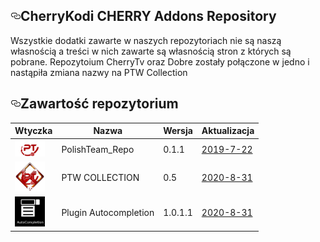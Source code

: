 
 <div id="readme" class="readme blob instapaper_body">
    <article class="markdown-body entry-content" itemprop="text"><h1><a id="user-content-CherryKodi-CHERRY -addons-repository" class="anchor" aria-hidden="true" href="#CHERRY TEAM -addons-repository"><svg class="octicon octicon-link" viewBox="0 0 16 16" version="1.1" width="16" height="16" aria-hidden="true"><path fill-rule="evenodd" d="M4 9h1v1H4c-1.5 0-3-1.69-3-3.5S2.55 3 4 3h4c1.45 0 3 1.69 3 3.5 0 1.41-.91 2.72-2 3.25V8.59c.58-.45 1-1.27 1-2.09C10 5.22 8.98 4 8 4H4c-.98 0-2 1.22-2 2.5S3 9 4 9zm9-3h-1v1h1c1 0 2 1.22 2 2.5S13.98 12 13 12H9c-.98 0-2-1.22-2-2.5 0-.83.42-1.64 1-2.09V6.25c-1.09.53-2 1.84-2 3.25C6 11.31 7.55 13 9 13h4c1.45 0 3-1.69 3-3.5S14.5 6 13 6z"></path></svg></a>CherryKodi CHERRY Addons Repository</h1>
<p>Wszystkie dodatki zawarte w naszych repozytoriach nie są naszą własnością a treści w nich zawarte są własnością stron z których są pobrane. Repozytoium CherryTv oraz Dobre zostały połączone w jedno i nastąpiła zmiana nazwy na PTW Collection</p>
<h2><a id="user-content-zawartość-repozytoium" class="anchor" aria-hidden="true" href="#zawartość-repozytoium"><svg class="octicon octicon-link" viewBox="0 0 16 16" version="1.1" width="16" height="16" aria-hidden="true"><path fill-rule="evenodd" d="M4 9h1v1H4c-1.5 0-3-1.69-3-3.5S2.55 3 4 3h4c1.45 0 3 1.69 3 3.5 0 1.41-.91 2.72-2 3.25V8.59c.58-.45 1-1.27 1-2.09C10 5.22 8.98 4 8 4H4c-.98 0-2 1.22-2 2.5S3 9 4 9zm9-3h-1v1h1c1 0 2 1.22 2 2.5S13.98 12 13 12H9c-.98 0-2-1.22-2-2.5 0-.83.42-1.64 1-2.09V6.25c-1.09.53-2 1.84-2 3.25C6 11.31 7.55 13 9 13h4c1.45 0 3-1.69 3-3.5S14.5 6 13 6z"></path></svg></a>Zawartość repozytorium</h2>
<table>
<thead>
<tr>
<th>Wtyczka</th>
<th>Nazwa</th>
<th>Wersja</th>
<th>Aktualizacja</th>
</tr>
</thead>
<tbody>
<tr>
<td><a target="_blank" href="https://raw.githubusercontent.com/CherryKodi/CHERRY/master/zips/repository.polishteam/icon.png"><img src="https://raw.githubusercontent.com/CherryKodi/CHERRY/master/zips/repository.polishteam/icon.png" width="48" style="max-width:100%;"></a></td>
<td>PolishTeam_Repo</td>
<td>0.1.1</td>
<td><a href="https://github.com/CherryKodi/CHERRY/raw/master/zips/repository.polishteam" 
rel="nofollow">2019-7-22</a></td>
</tr>
<tr>
<td><a target="_blank" href="https://raw.githubusercontent.com/CherryKodi/CHERRY/master/zips/repository.pltwcollection/icon.png"><img src="https://raw.githubusercontent.com/CherryKodi/CHERRY/master/zips/repository.pltwcollection/icon.png" width="48" style="max-width:100%;"></a></td>
<td>PTW COLLECTION</td>
<td>0.5</td>
<td><a href="https://github.com/CherryKodi/CHERRY/raw/master/zips/repository.pltwcollection" 
rel="nofollow">2020-8-31</a></td>
</tr>
<tr>
<td><a target="_blank" href="https://raw.githubusercontent.com/CherryKodi/CHERRY/master/zips/plugin.program.autocompletion/icon.png"><img src="https://raw.githubusercontent.com/CherryKodi/CHERRY/master/zips/plugin.program.autocompletion/icon.png" width="48" style="max-width:100%;"></a></td>
<td>Plugin Autocompletion</td>
<td>1.0.1.1</td>
<td><a href="https://github.com/CherryKodi/CHERRY/raw/master/zips/repository.pltwcollection" 
rel="nofollow">2020-8-31</a></td>
</tr>





  </div>
